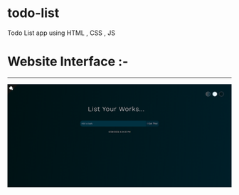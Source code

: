 # todo-list
Todo List app using HTML , CSS , JS
<h1>Website Interface :- </h1>
<hr>
<img src="todo_readme.png" alt="todo">
